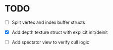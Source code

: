 # TODO

- [ ] Split vertex and index buffer structs
- [x] Add depth texture struct with explicit init/deinit
- [ ] Add spectator view to verify cull logic

